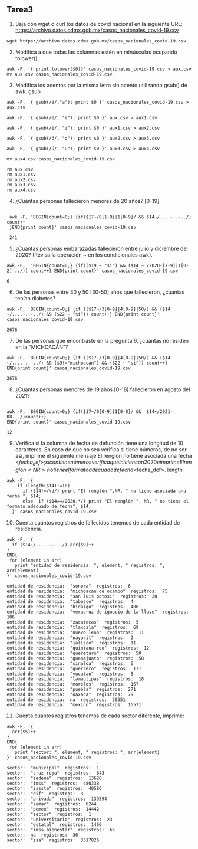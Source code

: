 ## Tarea3

1. Baja con wget o curl los datos de covid nacional en la siguiente URL: https://archivo.datos.cdmx.gob.mx/casos_nacionales_covid-19.csv
~~~
wget https://archivo.datos.cdmx.gob.mx/casos_nacionales_covid-19.csv
~~~

2. Modifica a que todas las columnas estén en minúsculas ocupando tolower().
~~~
awk -F, '{ print tolower($0)}' casos_nacionales_covid-19.csv > aux.csv
mv aux.csv casos_nacionales_covid-19.csv
~~~

3. Modifica los acentos por la misma letra sin acento utilizando gsub() de awk. gsub.
~~~
awk -F, '{ gsub(/á/,"a"); print $0 }' casos_nacionales_covid-19.csv > aux.csv

awk -F, '{ gsub(/é/, "e"); print $0 }' aux.csv > aux1.csv

awk -F, '{ gsub(/í/, "i"); print $0 }' aux1.csv > aux2.csv

awk -F, '{ gsub(/ó/, "o"); print $0 }' aux2.csv > aux3.csv

awk -F, '{ gsub(/ú/, "u"); print $0 }' aux3.csv > aux4.csv

mv aux4.csv casos_nacionales_covid-19.csv

rm aux.csv
rm aux1.csv
rm aux2.csv
rm aux3.csv
rm aux4.csv
~~~

4. ¿Cuántas personas fallecieron menores de 20 años? [0-19]
~~~

 awk -F, 'BEGIN{count=0;} {if($17~/0[1-9]|1[0-9]/ && $14~/....-..-../)  count++
 }END{print count}' casos_nacionales_covid-19.csv

 241

~~~

5. ¿Cuántas personas embarazadas fallecieron entre julio y diciembre del 2020? (Revisa la operación ~ en los condicionales awk).
~~~
awk -F,  'BEGIN{count=0;} {if(($19 ~ "si") && ($14 ~ /2020-[7-9]|1[0-2]-../)) count++} END{print count}' casos_nacionales_covid-19.csv

6
~~~

6. De las personas entre 30 y 50 [30-50] años que fallecieron, ¿cuántas tenían diabetes?
~~~
awk -F, 'BEGIN{count=0;} {if (($17~/3[0-9]|4[0-9]|50/) && ($14 ~/....-..-../) && ($22 ~ "si")) count++} END{print count}' casos_nacionales_covid-19.csv

2676
~~~

7. De las personas que encontraste en la pregunta 6, ¿cuántas no residen en la "MICHOACÁN"?
~~~
awk -F, 'BEGIN{count=0;} {if (($17~/3[0-9]|4[0-9]|50/) && ($14 ~/....-..-../) && ($9!="michoacan") && ($22 ~ "si")) count++} END{print count}' casos_nacionales_covid-19.csv

2676
~~~

8. ¿Cuántas personas menores de 19 años [0-18] fallecieron en agosto del 2021?
~~~

awk -F, 'BEGIN{count=0;} {if($17~/0[0-9]|1[0-8]/ &&  $14~/2021-08-../)count++}
END{print count}' casos_nacionales_covid-19.csv

12
~~~

9. Verifica si la columna de fecha de defunción tiene una longitud de 10 caracteres. En caso de que no sea verifica si tiene números, de no ser así, imprime el siguiente mensaje El renglón <NR> no tiene asociada una fecha <$fecha_def>; si contiene números verifica que inicien con 2020 e imprime El renglón <NR> no tiene el formato adecuado de fecha <$fecha_def>. length
~~~
awk -F, '{
    if (length($14)!=10)
      if ($14!=/\d/) print "El renglón ",NR, " no tiene asociada una fecha ", $14;
      else  if ($14==/2020.*/) print "El renglón ", NR, " no tiene el formato adecuado de fecha", $14;
  }' casos_nacionales_covid-19.csv
~~~

10. Cuenta cuántos registros de fallecidos tenemos de cada entidad de residencia.
~~~
awk -F, '{
  if ($14~/....-..-../) arr[$9]++
}
END{
 for (element in arr)
   print "entidad de residencia: ", element, " registros: ", arr[element]   
}' casos_nacionales_covid-19.csv

entidad de residencia:  "sonora"  registros:  6
entidad de residencia:  "michoacan de ocampo"  registros:  75
entidad de residencia:  "san luis potosi"  registros:  20
entidad de residencia:  "tabasco"  registros:  4
entidad de residencia:  "hidalgo"  registros:  486
entidad de residencia:  "veracruz de ignacio de la llave"  registros:  106
entidad de residencia:  "zacatecas"  registros:  5
entidad de residencia:  "tlaxcala"  registros:  69
entidad de residencia:  "nuevo leon"  registros:  11
entidad de residencia:  "nayarit"  registros:  2
entidad de residencia:  "jalisco"  registros:  11
entidad de residencia:  "quintana roo"  registros:  12
entidad de residencia:  "queretaro"  registros:  50
entidad de residencia:  "guanajuato"  registros:  58
entidad de residencia:  "sinaloa"  registros:  6
entidad de residencia:  "guerrero"  registros:  171
entidad de residencia:  "yucatan"  registros:  5
entidad de residencia:  "tamaulipas"  registros:  18
entidad de residencia:  "morelos"  registros:  157
entidad de residencia:  "puebla"  registros:  271
entidad de residencia:  "oaxaca"  registros:  79
entidad de residencia:  na  registros:  50551
entidad de residencia:  "mexico"  registros:  15571
~~~

11. Cuenta cuántos registros tenemos de cada sector diferente, imprime:
~~~
awk -F, '{
  arr[$5]++
}
END{
 for (element in arr)
   print "sector: ", element, " registros: ", arr[element]   
}' casos_nacionales_covid-19.csv

sector:  "municipal"  registros:  1
sector:  "cruz roja"  registros:  643
sector:  "sedena"  registros:  13628
sector:  "imss"  registros:  480338
sector:  "issste"  registros:  40586
sector:  "dif"  registros:  3
sector:  "privada"  registros:  139594
sector:  "semar"  registros:  6244
sector:  "pemex"  registros:  14442
sector:  "sector"  registros:  1
sector:  "universitario"  registros:  23
sector:  "estatal"  registros:  1466
sector:  "imss-bienestar"  registros:  65
sector:  na  registros:  36
sector:  "ssa"  registros:  3317826
~~~
